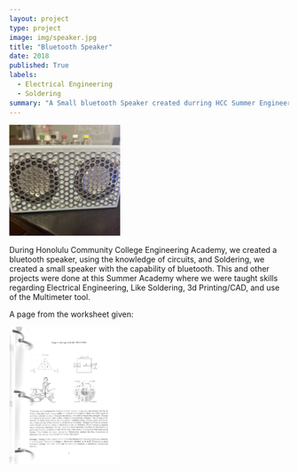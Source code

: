 ```yaml
---
layout: project
type: project
image: img/speaker.jpg
title: "Bluetooth Speaker"
date: 2018
published: True
labels:
  - Electrical Engineering
  - Soldering
summary: "A Small bluetooth Speaker created durring HCC Summer Engineering Academy 2018"
---
```

<img width="200px" src="../img/speaker.jpg" class="img-thumbnail" >


During Honolulu Community College Engineering Academy, we created a bluetooth speaker, using the knowledge of circuits, and Soldering, we created a small speaker with the capability of bluetooth. This and other projects were done at this Summer Academy where we were taught skills regarding Electrical Engineering, Like Soldering, 3d Printing/CAD, and use of the Multimeter tool.


A page from the worksheet given:

<img width="200px" src="../img/hcc_thing.jpg" class="img-thumbnail" >

